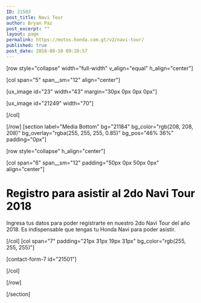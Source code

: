 ```yaml
---
ID: 21503
post_title: Navi Tour
author: Bryan Paz
post_excerpt: ""
layout: page
permalink: https://motos.honda.com.gt/v2/navi-tour/
published: true
post_date: 2018-08-10 09:28:57
---
```

[row style="collapse" width="full-width" v_align="equal" h_align="center"]

[col span="5" span__sm="12" align="center"]

[ux_image id="23" width="43" margin="30px 0px 0px 0px"]

[ux_image id="21249" width="70"]


[/col]

[/row]
[section label="Media Bottom" bg="21184" bg_color="rgb(208, 208, 208)" bg_overlay="rgba(255, 255, 255, 0.85)" bg_pos="46% 36%" padding="0px"]

[row style="collapse" h_align="center"]

[col span="6" span__sm="12" padding="50px 0px 50px 0px" align="center"]

<h1 style="color:black;" class="uppercase">Registro para asistir al 2do Navi Tour 2018</h1>
<p>Ingresa tus datos para poder registrarte en nuestro 2do Navi Tour del año 2018. Es indispensable que tengas tu Honda Navi para poder asistir.</p>

[/col]
[col span="7" padding="21px 31px 19px 31px" bg_color="rgb(255, 255, 255)"]

[contact-form-7 id="21501"]


[/col]

[/row]

[/section]
